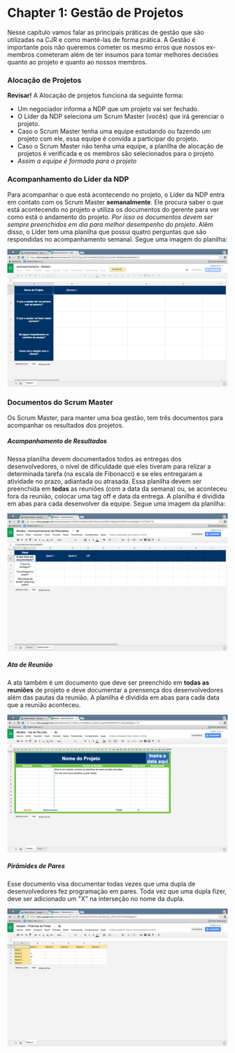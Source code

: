  Chapter 1: Gestão de Projetos
=============================

Nesse capítulo vamos falar as principais práticas de gestão que são utilizadas na CJR e como manté-las de forma prática.
A Gestão é importante pois não queremos cometer os mesmo erros que nossos ex-membros cometeram além de ter insumos para tomar melhores decisões quanto ao projeto e quanto ao nossos membros.

### Alocação de Projetos

**Revisar!**
A Alocação de projetos funciona da seguinte forma:
- Um negociador informa a NDP que um projeto vai ser fechado.
- O Líder da NDP seleciona um Scrum Master (vocês) que irá gerenciar o projeto.
- Caso o Scrum Master tenha uma equipe estudando ou fazendo um projeto com ele, essa equipe é convida a participar do projeto.
- Caso o Scrum Master não tenha uma equipe, a planilha de alocação de projetos é verificada e os membros são selecionados para o projeto
- *Assim a equipe é formada para o projeto*

### Acompanhamento do Líder da NDP

Para acompanhar o que está acontecendo no projeto, o Líder da NDP entra em contato com os Scrum Master **semanalmente**. Ele procura saber o que está acontecendo no projeto e utiliza os documentos do gerente para ver como está o andamento do projeto. *Por isso os documentos devem ser sempre preenchidos em dia para melhor desempenho do projeto*.
Além disso, o Líder tem uma planilha que possui quatro perguntas que são respondidas no acompanhamento semanal. Segue uma imagem do planilha:

![Acompanhamento do Líder](../images/docs/acompanhamento.png)

### Documentos do Scrum Master

Os Scrum Master, para manter uma boa gestão, tem três documentos para acompanhar os resultados dos projetos.

##### Acompanhamento de Resultados

Nessa planilha devem documentados todos as entregas dos desenvolvedores, o nível de dificuldade que eles tiveram para relizar a determinada tarefa (na escala de Fibonacci) e se eles entregaram a atividade no prazo, adiantada ou atrasada.
Essa planilha devem ser preenchida em **todas** as reuniões (com a data da semana) ou, se aconteceu fora da reunião, colocar uma tag off e data da entrega.
A planilha é dividida em abas para cada desenvolver da equipe.
Segue uma imagem da planilha:

![Acompanhamento do Resultados](../images/docs/resultados.png)

##### Ata de Reunião

A ata também é um documento que deve ser preenchido em **todas as reuniões** de projeto e deve documentar a prensença dos desenvolvedores além das pautas da reunião.
A planilha é dividida em abas para cada data que a reunião aconteceu.

![Ata de reunião](../images/docs/ata.png)

##### Pirâmides de Pares

Esse documento visa documentar todas vezes que uma dupla de desenvolvedores fez programação em pares. Toda vez que uma dupla fizer, deve ser adicionado um "X" na interseção no nome da dupla.

![Ata de reunião](../images/docs/pares.png)